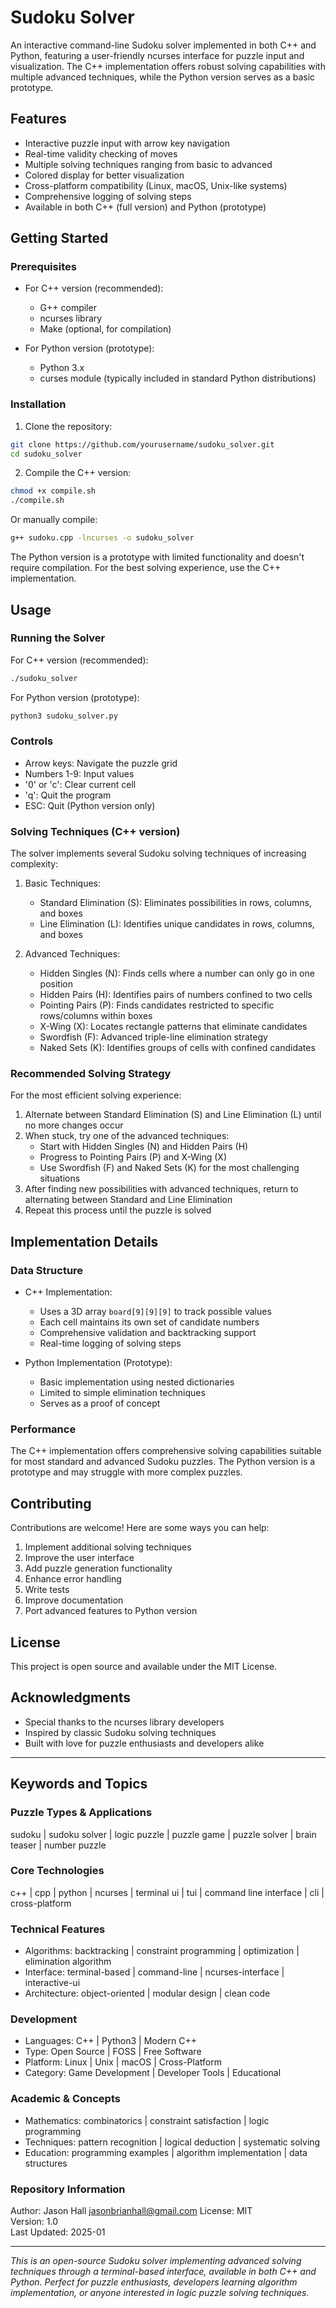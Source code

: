 # Sudoku Solver

An interactive command-line Sudoku solver implemented in both C++ and Python, featuring a user-friendly ncurses interface for puzzle input and visualization. The C++ implementation offers robust solving capabilities with multiple advanced techniques, while the Python version serves as a basic prototype.

## Features

- Interactive puzzle input with arrow key navigation
- Real-time validity checking of moves
- Multiple solving techniques ranging from basic to advanced
- Colored display for better visualization
- Cross-platform compatibility (Linux, macOS, Unix-like systems)
- Comprehensive logging of solving steps
- Available in both C++ (full version) and Python (prototype)

## Getting Started

### Prerequisites

- For C++ version (recommended):
  - G++ compiler
  - ncurses library
  - Make (optional, for compilation)

- For Python version (prototype):
  - Python 3.x
  - curses module (typically included in standard Python distributions)

### Installation

1. Clone the repository:
```bash
git clone https://github.com/yourusername/sudoku_solver.git
cd sudoku_solver
```

2. Compile the C++ version:
```bash
chmod +x compile.sh
./compile.sh
```

Or manually compile:
```bash
g++ sudoku.cpp -lncurses -o sudoku_solver
```

The Python version is a prototype with limited functionality and doesn't require compilation. For the best solving experience, use the C++ implementation.

## Usage

### Running the Solver

For C++ version (recommended):
```bash
./sudoku_solver
```

For Python version (prototype):
```bash
python3 sudoku_solver.py
```

### Controls

- Arrow keys: Navigate the puzzle grid
- Numbers 1-9: Input values
- '0' or 'c': Clear current cell
- 'q': Quit the program
- ESC: Quit (Python version only)

### Solving Techniques (C++ version)

The solver implements several Sudoku solving techniques of increasing complexity:

1. Basic Techniques:
   - Standard Elimination (S): Eliminates possibilities in rows, columns, and boxes
   - Line Elimination (L): Identifies unique candidates in rows, columns, and boxes

2. Advanced Techniques:
   - Hidden Singles (N): Finds cells where a number can only go in one position
   - Hidden Pairs (H): Identifies pairs of numbers confined to two cells
   - Pointing Pairs (P): Finds candidates restricted to specific rows/columns within boxes
   - X-Wing (X): Locates rectangle patterns that eliminate candidates
   - Swordfish (F): Advanced triple-line elimination strategy
   - Naked Sets (K): Identifies groups of cells with confined candidates

### Recommended Solving Strategy

For the most efficient solving experience:

1. Alternate between Standard Elimination (S) and Line Elimination (L) until no more changes occur
2. When stuck, try one of the advanced techniques:
   - Start with Hidden Singles (N) and Hidden Pairs (H)
   - Progress to Pointing Pairs (P) and X-Wing (X)
   - Use Swordfish (F) and Naked Sets (K) for the most challenging situations
3. After finding new possibilities with advanced techniques, return to alternating between Standard and Line Elimination
4. Repeat this process until the puzzle is solved

## Implementation Details

### Data Structure

- C++ Implementation:
  - Uses a 3D array `board[9][9][9]` to track possible values
  - Each cell maintains its own set of candidate numbers
  - Comprehensive validation and backtracking support
  - Real-time logging of solving steps

- Python Implementation (Prototype):
  - Basic implementation using nested dictionaries
  - Limited to simple elimination techniques
  - Serves as a proof of concept

### Performance

The C++ implementation offers comprehensive solving capabilities suitable for most standard and advanced Sudoku puzzles. The Python version is a prototype and may struggle with more complex puzzles.

## Contributing

Contributions are welcome! Here are some ways you can help:

1. Implement additional solving techniques
2. Improve the user interface
3. Add puzzle generation functionality
4. Enhance error handling
5. Write tests
6. Improve documentation
7. Port advanced features to Python version

## License

This project is open source and available under the MIT License.

## Acknowledgments

- Special thanks to the ncurses library developers
- Inspired by classic Sudoku solving techniques
- Built with love for puzzle enthusiasts and developers alike

---

## Keywords and Topics

### Puzzle Types & Applications
sudoku | sudoku solver | logic puzzle | puzzle game | puzzle solver | brain teaser | number puzzle

### Core Technologies
c++ | cpp | python | ncurses | terminal ui | tui | command line interface | cli | cross-platform

### Technical Features
- Algorithms: backtracking | constraint programming | optimization | elimination algorithm
- Interface: terminal-based | command-line | ncurses-interface | interactive-ui
- Architecture: object-oriented | modular design | clean code

### Development
- Languages: C++ | Python3 | Modern C++
- Type: Open Source | FOSS | Free Software
- Platform: Linux | Unix | macOS | Cross-Platform
- Category: Game Development | Developer Tools | Educational

### Academic & Concepts
- Mathematics: combinatorics | constraint satisfaction | logic programming
- Techniques: pattern recognition | logical deduction | systematic solving
- Education: programming examples | algorithm implementation | data structures

### Repository Information
Author: Jason Hall jasonbrianhall@gmail.com
License: MIT  
Version: 1.0  
Last Updated: 2025-01

---

_This is an open-source Sudoku solver implementing advanced solving techniques through a terminal-based interface, available in both C++ and Python. Perfect for puzzle enthusiasts, developers learning algorithm implementation, or anyone interested in logic puzzle solving techniques._

